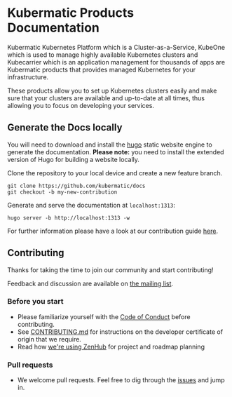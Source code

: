 # Kubermatic Products Documentation

Kubermatic Kubernetes Platform which is a Cluster-as-a-Service, KubeOne which is used to manage highly available Kubernetes clusters and Kubecarrier which is an application management for thousands of apps are Kubermatic products that provides managed Kubernetes for your infrastructure.

These products allow you to set up Kubernetes clusters easily and make sure that your clusters are available and up-to-date at all times, thus allowing you to focus on developing your services.

## Generate the Docs locally

You will need to download and install the [hugo](https://gohugo.io/installation/) static website engine to generate the documentation. **Please note:** you need to install the extended version of Hugo for building a website locally.

Clone the repository to your local device and create a new feature branch.

```
git clone https://github.com/kubermatic/docs
git checkout -b my-new-contribution
```

Generate and serve the documentation at `localhost:1313`:

```
hugo server -b http://localhost:1313 -w
```

For further information please have a look at our contribution guide [here](./CONTRIBUTING.md).

## Contributing

Thanks for taking the time to join our community and start contributing!

Feedback and discussion are available on [the mailing list][11].

### Before you start

* Please familiarize yourself with the [Code of Conduct][4] before contributing.
* See [CONTRIBUTING.md][2] for instructions on the developer certificate of origin that we require.
* Read how [we're using ZenHub][13] for project and roadmap planning

### Pull requests

* We welcome pull requests. Feel free to dig through the [issues][1] and jump in.



[1]: https://github.com/kubermatic/docs/issues
[2]: https://github.com/kubermatic/docs/blob/master/CONTRIBUTING.md
[4]: https://github.com/kubermatic/docs/blob/master/CODE_OF_CONDUCT.md

[11]: https://groups.google.com/forum/#!forum/kubermatic-dev
[13]: https://github.com/kubermatic/docs/blob/master/docs/zenhub.md
